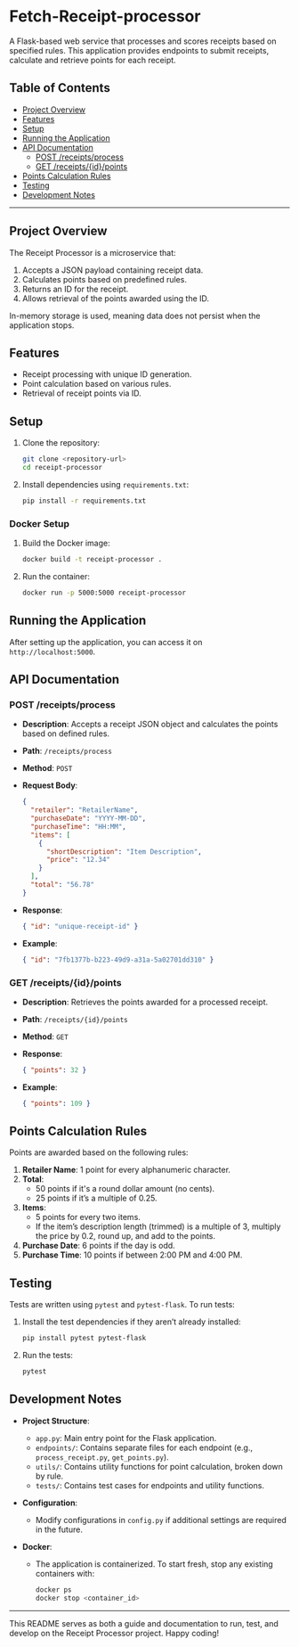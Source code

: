# Fetch-Receipt-processor

A Flask-based web service that processes and scores receipts based on specified rules. This application provides endpoints to submit receipts, calculate and retrieve points for each receipt.

## Table of Contents
- [Project Overview](#project-overview)
- [Features](#features)
- [Setup](#setup)
- [Running the Application](#running-the-application)
- [API Documentation](#api-documentation)
  - [POST /receipts/process](#post-receiptsprocess)
  - [GET /receipts/{id}/points](#get-receiptsidpoints)
- [Points Calculation Rules](#points-calculation-rules)
- [Testing](#testing)
- [Development Notes](#development-notes)

---

## Project Overview

The Receipt Processor is a microservice that:
1. Accepts a JSON payload containing receipt data.
2. Calculates points based on predefined rules.
3. Returns an ID for the receipt.
4. Allows retrieval of the points awarded using the ID.

In-memory storage is used, meaning data does not persist when the application stops.

## Features
- Receipt processing with unique ID generation.
- Point calculation based on various rules.
- Retrieval of receipt points via ID.

## Setup

1. Clone the repository:
    ```bash
    git clone <repository-url>
    cd receipt-processor
    ```

2. Install dependencies using `requirements.txt`:
    ```bash
    pip install -r requirements.txt
    ```

### Docker Setup

1. Build the Docker image:
    ```bash
    docker build -t receipt-processor .
    ```

2. Run the container:
    ```bash
    docker run -p 5000:5000 receipt-processor
    ```

## Running the Application

After setting up the application, you can access it on `http://localhost:5000`.

## API Documentation

### POST /receipts/process

- **Description**: Accepts a receipt JSON object and calculates the points based on defined rules.
- **Path**: `/receipts/process`
- **Method**: `POST`
- **Request Body**:
    ```json
    {
      "retailer": "RetailerName",
      "purchaseDate": "YYYY-MM-DD",
      "purchaseTime": "HH:MM",
      "items": [
        {
          "shortDescription": "Item Description",
          "price": "12.34"
        }
      ],
      "total": "56.78"
    }
    ```
- **Response**:
    ```json
    { "id": "unique-receipt-id" }
    ```

- **Example**:
    ```json
    { "id": "7fb1377b-b223-49d9-a31a-5a02701dd310" }
    ```

### GET /receipts/{id}/points

- **Description**: Retrieves the points awarded for a processed receipt.
- **Path**: `/receipts/{id}/points`
- **Method**: `GET`
- **Response**:
    ```json
    { "points": 32 }
    ```

- **Example**:
    ```json
    { "points": 109 }
    ```

## Points Calculation Rules

Points are awarded based on the following rules:

1. **Retailer Name**: 1 point for every alphanumeric character.
2. **Total**:
    - 50 points if it's a round dollar amount (no cents).
    - 25 points if it’s a multiple of 0.25.
3. **Items**:
    - 5 points for every two items.
    - If the item’s description length (trimmed) is a multiple of 3, multiply the price by 0.2, round up, and add to the points.
4. **Purchase Date**: 6 points if the day is odd.
5. **Purchase Time**: 10 points if between 2:00 PM and 4:00 PM.

## Testing

Tests are written using `pytest` and `pytest-flask`. To run tests:

1. Install the test dependencies if they aren’t already installed:
    ```bash
    pip install pytest pytest-flask
    ```

2. Run the tests:
    ```bash
    pytest
    ```

## Development Notes

- **Project Structure**:
  - `app.py`: Main entry point for the Flask application.
  - `endpoints/`: Contains separate files for each endpoint (e.g., `process_receipt.py`, `get_points.py`).
  - `utils/`: Contains utility functions for point calculation, broken down by rule.
  - `tests/`: Contains test cases for endpoints and utility functions.

- **Configuration**:
  - Modify configurations in `config.py` if additional settings are required in the future.

- **Docker**:
  - The application is containerized. To start fresh, stop any existing containers with:
    ```bash
    docker ps
    docker stop <container_id>
    ```

---

This README serves as both a guide and documentation to run, test, and develop on the Receipt Processor project. Happy coding!
